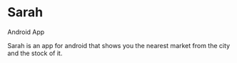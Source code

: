 # Sarah
Android App

Sarah is an app for android that shows you the nearest market from the city and the stock of it.

